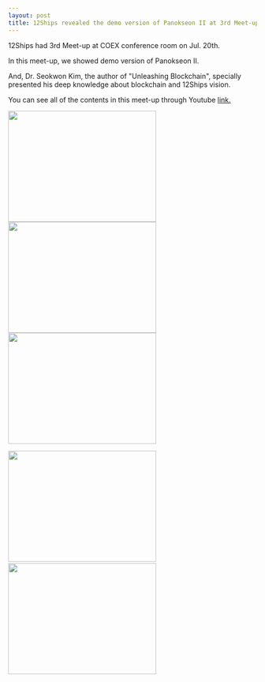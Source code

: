 ```yaml
---
layout: post
title: 12Ships revealed the demo version of Panokseon II at 3rd Meet-up
---
```

12Ships had 3rd Meet-up at COEX conference room on Jul. 20th.

In this meet-up, we showed demo version of Panokseon II.

And, Dr. Seokwon Kim, the author of "Unleashing Blockchain", specially presented his deep knowledge about blockchain and 12Ships vision.

You can see all of the contents in this meet-up through Youtube <a href="https://youtu.be/_l540kEvpzo">link.</a>

<img class="alignnone size-medium wp-image-1535" src="https://12ships.com/wp-content/uploads/2018/07/20180720_154000-300x225.jpg" alt="" width="300" height="225" /> <img class="alignnone size-medium wp-image-1536" src="https://12ships.com/wp-content/uploads/2018/07/20180720_154122-300x225.jpg" alt="" width="300" height="225" /> <img class="alignnone size-medium wp-image-1537" src="https://12ships.com/wp-content/uploads/2018/07/20180720_163735-300x225.jpg" alt="" width="300" height="225" />

<img class="alignnone size-medium wp-image-1540" src="https://12ships.com/wp-content/uploads/2018/07/20180720_151505-300x225.jpg" alt="" width="300" height="225" /> <img class="alignnone size-medium wp-image-1538" src="https://12ships.com/wp-content/uploads/2018/07/20180720_165017-300x225.jpg" alt="" width="300" height="225" />
